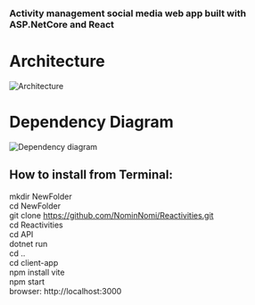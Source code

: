 ### Activity management social media web app built with ASP.NetCore and React

# Architecture
![Architecture](https://github.com/NominNomi/Reactivities/assets/88373898/c8197fc5-391f-4b43-b83f-0cbd6cbe6bdf)


# Dependency Diagram

![Dependency diagram](https://github.com/NominNomi/Reactivities/assets/88373898/da961870-f9ba-4b8b-a95d-cbb71d01d26f)


## How to install from Terminal:

mkdir NewFolder  
cd NewFolder  
git clone https://github.com/NominNomi/Reactivities.git  
cd Reactivities  
cd API  
dotnet run  
cd ..  
cd client-app  
npm install vite  
npm start  
browser: http://localhost:3000  






